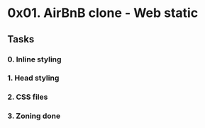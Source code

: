 # 0x01. AirBnB clone - Web static

## Tasks

### 0. Inline styling

### 1. Head styling

### 2. CSS files

### 3. Zoning done
